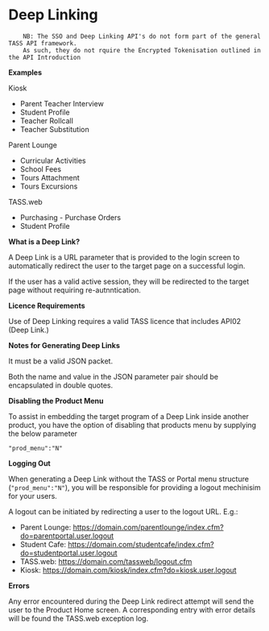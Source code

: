# Deep Linking

```
	NB: The SSO and Deep Linking API's do not form part of the general TASS API framework.
	As such, they do not rquire the Encrypted Tokenisation outlined in the API Introduction
```

**Examples**

  Kiosk 
  * Parent Teacher Interview
  * Student Profile 
  * Teacher Rollcall
  * Teacher Substitution
  
  Parent Lounge
  * Curricular Activities
  * School Fees
  * Tours Attachment
  * Tours Excursions
  
  TASS.web
  * Purchasing - Purchase Orders
  * Student Profile

**What is a Deep Link?**

A Deep Link is a URL parameter that is provided to the login screen to automatically redirect the user to the target page on a successful login.

If the user has a valid active session, they will be redirected to the target page without requiring re-autnntication.


**Licence Requirements**

Use of Deep Linking requires a valid TASS licence that includes API02 (Deep Link.) 


**Notes for Generating Deep Links**

It must be a valid JSON packet.

Both the name and value in the JSON parameter pair should be encapsulated in double quotes.


**Disabling the Product Menu**

To assist in embedding the target program of a Deep Link inside another product, you have the option of disabling that products menu by supplying the below parameter

	"prod_menu":"N"


**Logging Out**

When generating a Deep Link without the TASS or Portal menu structure (`"prod_menu":"N"`), you will be responsible for providing a logout mechinisim for your users.

A logout can be initiated by redirecting a user to the logout URL. E.g.: 

 * Parent Lounge: https://domain.com/parentlounge/index.cfm?do=parentportal.user.logout
 * Student Cafe: https://domain.com/studentcafe/index.cfm?do=studentportal.user.logout
 * TASS.web: https://domain.com/tassweb/logout.cfm
 * Kiosk: https://domain.com/kiosk/index.cfm?do=kiosk.user.logout

**Errors**

Any error encountered during the Deep Link redirect attempt will send the user to the Product Home screen. A corresponding entry with error details will be found the TASS.web exception log.

